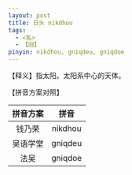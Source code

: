 ```yaml
---
layout: post
title: 日头 nikdhou
tags:
  - <名>
  - 【旧】
pinyin: nikdhou, gniqdeu, gniqdoe
---
```


【释义】指太阳。太阳系中心的天体。                

【拼音方案对照】          

| 拼音方案 | 拼音 |             
| :---: | :---: |                 
| 钱乃荣 | nikdhou |                 
| 吴语学堂 | gniqdeu |                 
| 法吴 | gniqdoe |                 
